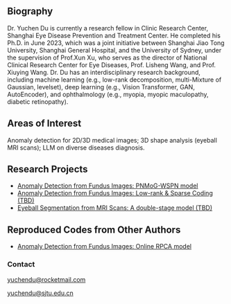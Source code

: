 ## Biography
Dr. Yuchen Du is currently a research fellow in Clinic Research Center, Shanghai Eye Disease Prevention and Treatment Center. He completed his Ph.D. in June 2023, which was a joint initiative between Shanghai Jiao Tong University, Shanghai General Hospital, and the University of Sydney, under the supervision of Prof.Xun Xu, who serves as the director of National Clinical Research Center for Eye Diseases, Prof. Lisheng Wang, and Prof. Xiuying Wang. Dr. Du has an interdisciplinary research background, including machine learning (e.g., low-rank decomposition, multi-Mixture of Gaussian, levelset), deep learning (e.g., Vision Transformer, GAN, AutoEncoder), and ophthalmology (e.g., myopia, myopic maculopathy, diabetic retinopathy).

## Areas of Interest
Anomaly detection for 2D/3D medical images; 
3D shape analysis (eyeball MRI scans); 
LLM on diverse diseases diagnosis.

## Research Projects
- [Anomaly Detection from Fundus Images: PNMoG-WSPN model](https://github.com/yuchendu/PNMoG-WSPN)
- [Anomaly Detection from Fundus Images: Low-rank & Sparse Coding (TBD)](https://github.com/yuchendu/Sparse-Coding)
- [Eyeball Segmentation from MRI Scans: A double-stage model (TBD)](https://github.com/yuchendu/3D-Eyeball-Seg)

## Reproduced Codes from Other Authors
- [Anomaly Detection from Fundus Images: Online RPCA model](https://github.com/yuchendu/OR-PCA)

### Contact
yuchendu@rocketmail.com

yuchendu@sjtu.edu.cn
